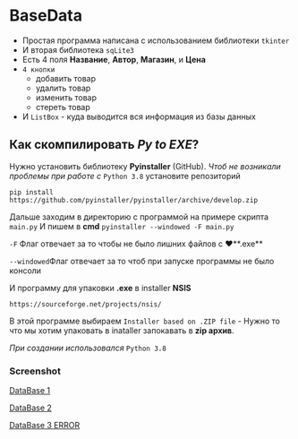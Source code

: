 # BaseData
- Простая программа написана с использованием библиотеки `tkinter`
- И вторая библиотека `sqLite3`
- Есть 4 поля **Название**, **Автор**, **Магазин**, и **Цена**
- `4 кнопки` 
    + добавить товар
    + удалить товар
    + изменить товар
    + стереть товар
 - И `ListBox` - куда выводится вся информация из базы данных


## Как скомпилировать *Py to EXE*? 
    
Нужно установить библиотеку  **Pyinstaller**  (GitHub).
*Чтоб не возникали проблемы при работе с* `Python 3.8` установите репозиторий

	pip install https://github.com/pyinstaller/pyinstaller/archive/develop.zip
Дальше заходим в директорию с программой на примере скрипта `main.py`
   И пишем в **cmd** `pyinstaller --windowed -F main.py`
   
`-F` Флаг отвечает за то чтобы не было лишних файлов с ❤️**.exe** 

`--windowed`Флаг отвечает за то чтоб при запуске программы не было консоли
    
И программу для упаковки **.exe** в installer   **NSIS**

	https://sourceforge.net/projects/nsis/ 

В этой программе выбираем `Installer based on .ZIP file` - Нужно то что мы хотим упаковать в inataller запокавать в **zip архив**.

*При создании использовался* `Python 3.8`

### Screenshot

[DataBase 1](https://i.imgur.com/p0GcQNG.png "DataBase 1")

[DataBase 2](https://i.imgur.com/sdJbvXX.png "DataBase 2")

[DataBase 3 ERROR](https://i.imgur.com/E1dW31j.png "DataBase 3 ERROR")


